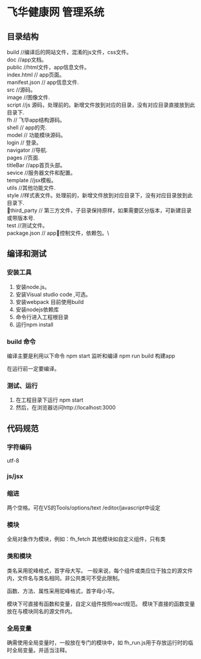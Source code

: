 飞华健康网 管理系统
===

## 目录结构

build                //编译后的网站文件，混淆的js文件，css文件。\
doc                  //app文档。\
public               //html文件，app信息文件。\
  index.html         // app页面。\
  manifest.json      // app信息文件.\
src                  //源码。\
  image              //图像文件. \
  script             //js 源码，处理前的。新增文件放到对应的目录，没有对应目录直接放到此目录下. \
    fh               // 飞华app结构源码。\
      shell          // app的壳.\
    model            // 功能模块源码。\
      login          // 登录。\
      navigator      //导航.\
      pages          //页面.\
      titleBar       //app首页头部。\
    sevice           //服务器文件和配置。\
    template         //jsx模板。\
    utils            //其他功能文件.\
  style              //样式表文件。处理前的，新增文件放到对应目录下，没有对应目录放到此目录下. \
  third_party        // 第三方文件，子目录保持原样，如果需要区分版本，可新建目录或带版本号. \
test                 //测试文件。\
package.json         // app控制文件，依赖包。\

## 编译和测试
### 安装工具
1. 安装node.js。
2. 安装Visual studio code ,可选。
3. 安装webpack 目前使用build
4. 安装nodejs依赖库
  1. 命令行进入工程根目录
  2. 运行npm install

### build 命令
编译主要是利用以下命令
npm start 监听和编译
npm run build 构建app

在运行前一定要编译。

### 测试、运行
  1. 在工程目录下运行 npm start
  2. 然后，在浏览器访问http://localhost:3000

## 代码规范
### 字符编码
  utf-8

### js/jsx

### 缩进
  两个空格。可在VS的Tools/options/text /editor/javascript中设定

### 模块
  全局对象作为模块，例如：fh_fetch
  其他模块如自定义组件，只有类

### 类和模块
类名采用驼峰格式，首字母大写。
一般来说，每个组件或类应位于独立的源文件内，文件名与类名相同。非公共类可不受此限制。

函数、方法、属性采用驼峰格式，首字母小写。

模块下可直接有函数和变量，自定义组件按照react规范。
模块下直接的函数变量放在与模块同名的源文件内。

### 全局变量
确需使用全局变量时，一般放在专门的模块中，如 fh_run.js用于存放运行时的临时全局变量。并适当注释。


